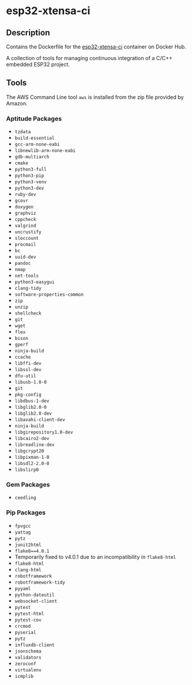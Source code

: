 # esp32-xtensa-ci
## Description
Contains the Dockerfile for the [esp32-xtensa-ci](https://hub.docker.com/repository/docker/jconstam/esp32-xtensa-ci) container on Docker Hub.

A collection of tools for managing continuous integration of a C/C++ embedded ESP32 project.

## Tools

The AWS Command Line tool `aws` is installed from the zip file provided by Amazon.

### Aptitude Packages

 - `tzdata`
 - `build-essential`
 - `gcc-arm-none-eabi`
 - `libnewlib-arm-none-eabi`
 - `gdb-multiarch`
 - `cmake`
 - `python3-full`
 - `python3-pip`
 - `python3-venv`
 - `python3-dev`
 - `ruby-dev`
 - `gcovr`
 - `doxygen`
 - `graphviz`
 - `cppcheck`
 - `valgrind`
 - `uncrustify`
 - `sloccount`
 - `procmail`
 - `bc`
 - `uuid-dev`
 - `pandoc`
 - `nmap`
 - `net-tools`
 - `python3-easygui`
 - `clang-tidy`
 - `software-properties-common`
 - `zip`
 - `unzip`
 - `shellcheck`
 - `git`
 - `wget`
 - `flex`
 - `bison`
 - `gperf`
 - `ninja-build`
 - `ccache`
 - `libffi-dev`
 - `libssl-dev`
 - `dfu-util`
 - `libusb-1.0-0`
 - `git`
 - `pkg-config`
 - `libdbus-1-dev`
 - `libglib2.0-0`
 - `libglib2.0-dev`
 - `libavahi-client-dev`
 - `ninja-build`
 - `libgirepository1.0-dev`
 - `libcairo2-dev`
 - `libreadline-dev`
 - `libgcrypt20`
 - `libpixman-1-0`
 - `libsdl2-2.0-0`
 - `libslirp0`

### Gem Packages

- `ceedling`

### Pip Packages
 - `fpvgcc`
 - `yattag`
 - `pytz`
 - `junit2html`
 - `flake8==4.0.1`
  - Temporarily fixed to v4.0.1 due to an incompatibility in `flake8-html`
 - `flake8-html`
 - `clang-html`
 - `robotframework`
 - `robotframework-tidy`
 - `pyyaml`
 - `python-dateutil`
 - `websocket-client`
 - `pytest`
 - `pytest-html`
 - `pytest-cov`
 - `crcmod`
 - `pyserial`
 - `pytz`
 - `influxdb-client`
 - `jsonschema`
 - `validators`
 - `zeroconf`
 - `virtualenv`
 - `icmplib`

